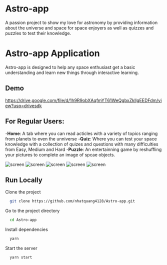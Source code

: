 
# Astro-app

A passion project to show my love for astronomy by providing information about the universe and space for space enjoyers as well as quizzes and puzzles to test their knowledge.


# Astro-app Application

Astro-app is designed to help any space enthusiast get a basic understanding and learn new things through interactive learning.


## Demo

https://drive.google.com/file/d/1h9R9obXAqfmYT61WeQgbxZkllgEEDFdm/view?usp=drivesdk


## **For Regular Users**:

-**Home**: A tab where you can read acticles with a variety of topics ranging from planets to even the unniverse
-**Quiz**: Where you can test your space knowledge with a collection of quizes and questions with many difficulties from Easy, Medium and Hard
-**Puzzle**: An entertainning game by reshuffling your pictures to complete an image of spcae objects.

![screen](./src/assets/Screenshot_20241012_170540_Expo%20Go.jpg)
![screen](./src/assets/Screenshot_20241012_170545_Expo%20Go.jpg)
![screen](./src/assets/Screenshot_20241012_170604_Expo%20Go.jpg)
![screen](./src/assets/Screenshot_20241012_170613_Expo%20Go.jpg)
![screen](./src/assets/Screenshot_20241012_170618_Expo%20Go.jpg)

## Run Locally

Clone the project

```bash
  git clone https://github.com/nhatquang4128/Astro-app.git
```

Go to the project directory

```bash
  cd Astro-app
```

Install dependencies

```bash
  yarn
```

Start the server

```bash
  yarn start
```

